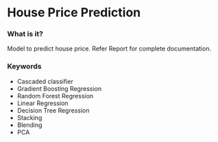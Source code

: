 # House Price Prediction 

### What is it? 

Model to predict house price. Refer Report for complete documentation. 

### Keywords
- Cascaded classifier
- Gradient Boosting Regression 
- Random Forest Regression
- Linear Regression
- Decision Tree Regression
- Stacking
- Blending 
- PCA
